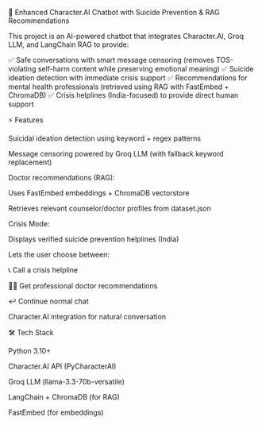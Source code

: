 🧠 Enhanced Character.AI Chatbot with Suicide Prevention & RAG Recommendations

This project is an AI-powered chatbot that integrates Character.AI, Groq LLM, and LangChain RAG to provide:

✅ Safe conversations with smart message censoring (removes TOS-violating self-harm content while preserving emotional meaning)
✅ Suicide ideation detection with immediate crisis support
✅ Recommendations for mental health professionals (retrieved using RAG with FastEmbed + ChromaDB)
✅ Crisis helplines (India-focused) to provide direct human support

⚡ Features

Suicidal ideation detection using keyword + regex patterns

Message censoring powered by Groq LLM (with fallback keyword replacement)

Doctor recommendations (RAG):

Uses FastEmbed embeddings + ChromaDB vectorstore

Retrieves relevant counselor/doctor profiles from dataset.json

Crisis Mode:

Displays verified suicide prevention helplines (India)

Lets the user choose between:

📞 Call a crisis helpline

👨‍⚕ Get professional doctor recommendations

↩ Continue normal chat

Character.AI integration for natural conversation

🛠️ Tech Stack

Python 3.10+

Character.AI API (PyCharacterAI)

Groq LLM (llama-3.3-70b-versatile)

LangChain + ChromaDB (for RAG)

FastEmbed (for embeddings)
